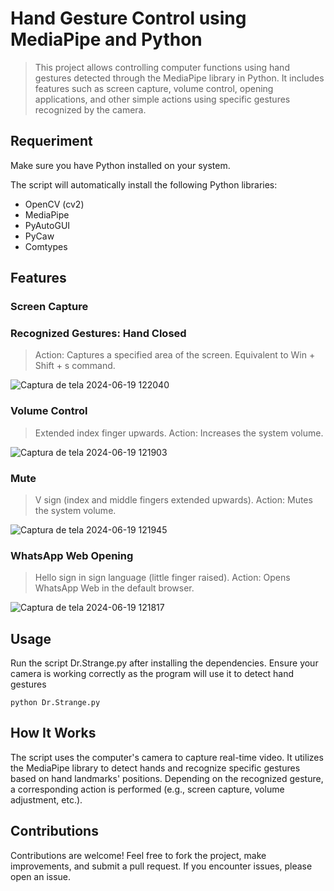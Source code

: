 # Hand Gesture Control using MediaPipe and Python

>This project allows controlling computer functions using hand gestures detected through the MediaPipe library in Python. It includes features such as screen capture, volume control, opening applications, and other simple actions using specific gestures recognized by the camera.

## Requeriment
Make sure you have Python installed on your system.

The script will automatically install the following Python libraries:

+ OpenCV (cv2)
+ MediaPipe
+ PyAutoGUI
+ PyCaw
+ Comtypes
  
## Features

### Screen Capture

### Recognized Gestures: Hand Closed 
>Action: Captures a specified area of the screen. Equivalent to Win + Shift + s command.

![Captura de tela 2024-06-19 122040](https://github.com/gregorygustavo80/Dr.Strange/assets/168982426/093994b5-48a1-4fc2-9877-e92d0e84b42d)

### Volume Control

>Extended index finger upwards.
Action: Increases the system volume.

![Captura de tela 2024-06-19 121903](https://github.com/gregorygustavo80/Dr.Strange/assets/168982426/82ea73fe-01d3-46a8-afc0-93449472ba3a)


### Mute

>V sign (index and middle fingers extended upwards).
Action: Mutes the system volume.

![Captura de tela 2024-06-19 121945](https://github.com/gregorygustavo80/Dr.Strange/assets/168982426/f5cef964-39a2-459f-92ae-fba621127ef9)


### WhatsApp Web Opening

>Hello sign in sign language (little finger raised).
Action: Opens WhatsApp Web in the default browser.

![Captura de tela 2024-06-19 121817](https://github.com/gregorygustavo80/Dr.Strange/assets/168982426/4cfc84cd-37c4-451f-90b7-825e7cb1f66a)


## Usage
Run the script Dr.Strange.py after installing the dependencies.
Ensure your camera is working correctly as the program will use it to detect hand gestures
````
python Dr.Strange.py 
````
## How It Works
The script uses the computer's camera to capture real-time video.
It utilizes the MediaPipe library to detect hands and recognize specific gestures based on hand landmarks' positions.
Depending on the recognized gesture, a corresponding action is performed (e.g., screen capture, volume adjustment, etc.).

## Contributions
Contributions are welcome! Feel free to fork the project, make improvements, and submit a pull request. If you encounter issues, please open an issue.


